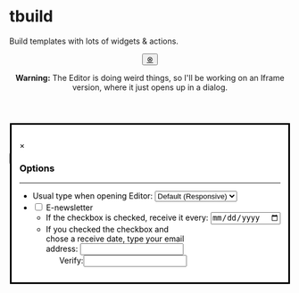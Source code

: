 # tbuild
Build templates with lots of widgets &amp; actions.

<html>

<head>
	<meta charset="utf-8" />
	<title></title>
	<link data-require="bootstrap@*" data-semver="3.3.7" rel="stylesheet" href="https://maxcdn.bootstrapcdn.com/bootstrap/3.3.7/css/bootstrap.min.css"
	/>
	<script data-require="bootstrap@*" data-semver="3.3.7" src="https://maxcdn.bootstrapcdn.com/bootstrap/3.3.7/js/bootstrap.min.js"></script>
	<link rel="stylesheet" href="style.css" />
	<script src="script.js"></script>
	<script src="https://ajax.googleapis.com/ajax/libs/jquery/3.3.1/jquery.min.js"></script>
</head>

<body>
	<header class="alert alert-warning alert-dismissible">
		<button class="close" data-dismiss="alert"><a href="#">&CircleTimes;</a></button>
		<p><b>Warning:</b> The Editor is doing weird things, so I'll be working on an Iframe version, where it just opens up in a
			dialog.
		</p>
	</header>
	<dialog open id="op">
		<p id="x" class="btn btn-danger close">&times;</p>
		<h3>Options</h3>
		<hr>
		<ul>
			<li>Usual type when opening Editor: <select class="btn btn-default">
          <option value="default">Default (Responsive)</option>
          <option value="cs">
           </option>
        </select></li>
			<li>
				<input type="checkbox" id="check-truefalse"> E-newsletter
				<ul id="truefalse">
					<li>If the checkbox is checked, receive it every: <input type="date"></li>
					<li>If you checked the checkbox and<br>chose a receive date, type your email<br> address: <input type="email">
						<ul>Verify:<input type="email"></ul>
					</li>
				</ul>
			</li>
		</ul>
	</dialog>
	<h1>TBuild</h1>
	<div class="col-sm-6 col-md-8 col-lg-12 btn-group">
		<button class="btn btn-success" id="opt">Options</button>
		<!--a href=""--><button class="btn btn-success" id="editor">Editor</button><!--/a-->
	</div>
	<script>
		$opt = $("#opt");
      $opt_p = $("#op");
      $opt_p.hide();
      $x = $("#x");
      $opt.click(function() {
         $opt_p.slideDown("slow");
      });
      $("#add").hide();
      $x.click(function() {
        // $opt_p.fadeTo(0.5, "slow"); Ignore this
        $opt_p.slideUp("slow");
      });
			$("button[data-dismiss=alert]").click(function(){
				$(".alert.alert-warning").toggleClass("alert").toggleClass("alert-warning").slideUp("slow");
			});
	</script>
</body>

</html>
